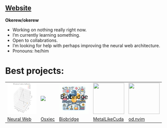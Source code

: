 ## [Website](https://okral.surge.sh)

**Okerew/okerew**

- Working on nothing really right now.
- I’m currently learning something.
- Open to collabrations.
- I’m looking for help with perhaps improving the neural web architecture.
- Pronouns: he/him

# Best projects:
<table>
  <tr>
    <td><img src="https://github.com/Okerew/Neural-Web/raw/main/neuron_connections_3d.png" width="100px" height="100px"></td>
    <td><img src="https://github.com/user-attachments/assets/d45e77d8-9532-482f-b4f6-874a301f4916" witdh="100px" height="100px"></td>
    <td><img src="https://github.com/Okerew/biobridge/raw/main/biobridge.png" witdh="100px" height="100px"></td>
    <td><img src="https://avatars.githubusercontent.com/u/205430952?s=200&v=4" width="100px" height="100px"></td>
    <td><img src="https://github.com/Okerew/od.nvim/blob/main/od.png?raw=true" width="100px" height="100px"></td>
  </tr>
  <tr>
    <td><a href="https://github.com/Okerew/Neural-Web">Neural Web</a></td>
    <td><a href="https://github.com/Okerew/osxiec">Osxiec</a></td>
    <td><a href="https://github.com/Okerew/biobridge">Biobridge</a></td>
    <td><a href="https://github.com/MetalLikeCuda">MetalLikeCuda</a></td>
    <td><a href="https://github.com/Okerew/od.nvim">od.nvim</a></td>
  </tr>
</table>

